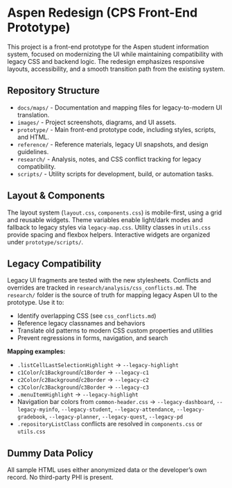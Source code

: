 # Aspen Redesign (CPS Front-End Prototype)
This project is a front-end prototype for the Aspen student information system, focused on modernizing the UI while maintaining compatibility with legacy CSS and backend logic. The redesign emphasizes responsive layouts, accessibility, and a smooth transition path from the existing system.

## Repository Structure

- `docs/maps/` - Documentation and mapping files for legacy-to-modern UI translation.
- `images/` - Project screenshots, diagrams, and UI assets.
- `prototype/` - Main front-end prototype code, including styles, scripts, and HTML.
- `reference/` - Reference materials, legacy UI snapshots, and design guidelines.
- `research/` - Analysis, notes, and CSS conflict tracking for legacy compatibility.
- `scripts/` - Utility scripts for development, build, or automation tasks.

## Layout & Components

The layout system (`layout.css`, `components.css`) is mobile-first, using a grid and reusable widgets. Theme variables enable light/dark modes and fallback to legacy styles via `legacy-map.css`. Utility classes in `utils.css` provide spacing and flexbox helpers. Interactive widgets are organized under `prototype/scripts/`.

## Legacy Compatibility

Legacy UI fragments are tested with the new stylesheets. Conflicts and overrides are tracked in `research/analysis/css_conflicts.md`. The `research/` folder is the source of truth for mapping legacy Aspen UI to the prototype. Use it to:

- Identify overlapping CSS (see `css_conflicts.md`)
- Reference legacy classnames and behaviors
- Translate old patterns to modern CSS custom properties and utilities
- Prevent regressions in forms, navigation, and search

**Mapping examples:**

- `.listCellLastSelectionHighlight` → `--legacy-highlight`
- `c1Color`/`c1Background`/`c1Border` → `--legacy-c1`
- `c2Color`/`c2Background`/`c2Border` → `--legacy-c2`
- `c3Color`/`c3Background`/`c3Border` → `--legacy-c3`
- `.menuItemHighlight` → `--legacy-highlight`
- Navigation bar colors from `common-header.css` → `--legacy-dashboard`, `--legacy-myinfo`, `--legacy-student`, `--legacy-attendance`, `--legacy-gradebook`, `--legacy-planner`, `--legacy-quest`, `--legacy-pd`
- `.repositoryListClass` conflicts are resolved in `components.css` or `utils.css`

## Dummy Data Policy

All sample HTML uses either anonymized data or the developer’s own record. No third-party PHI is present.
